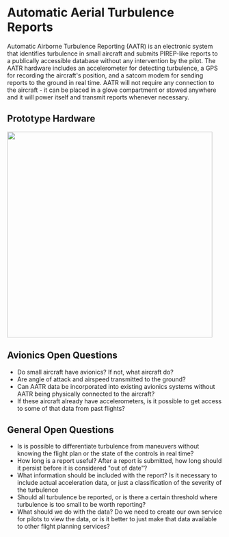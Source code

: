# Automatic Aerial Turbulence Reports

Automatic Airborne Turbulence Reporting (AATR) is an electronic system that identifies turbulence in small aircraft and submits PIREP-like reports to a publically accessible database without any intervention by the pilot. The AATR hardware includes an accelerometer for detecting turbulence, a GPS for recording the aircraft's position, and a satcom modem for sending reports to the ground in real time. AATR will not require any connection to the aircraft - it can be placed in a glove compartment or stowed anywhere and it will power itself and transmit reports whenever necessary.

## Prototype Hardware
<img src="https://github.com/hansgaensbauer/AATR/blob/main/Documentation/aatr-sensor-v0.jpg?raw=true" width="480">

## Avionics Open Questions
- Do small aircraft have avionics? If not, what aircraft do?
- Are angle of attack and airspeed transmitted to the ground? 
- Can AATR data be incorporated into existing avionics systems without AATR being physically connected to the aircraft?
- If these aircraft already have accelerometers, is it possible to get access to some of that data from past flights?

## General Open Questions
- Is is possible to differentiate turbulence from maneuvers without knowing the flight plan or the state of the controls in real time?
- How long is a report useful? After a report is submitted, how long should it persist before it is considered "out of date"?
- What information should be included with the report? Is it necessary to include actual acceleration data, or just a classification of the severity of the turbulence
- Should all turbulence be reported, or is there a certain threshold where turbulence is too small to be worth reporting?
- What should we do with the data? Do we need to create our own service for pilots to view the data, or is it better to just make that data available to other flight planning services?
